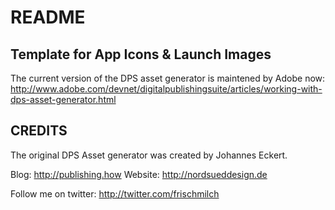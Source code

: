 # README

## Template for App Icons & Launch Images

The current version of the DPS asset generator is maintened by Adobe now: http://www.adobe.com/devnet/digitalpublishingsuite/articles/working-with-dps-asset-generator.html


## CREDITS

The original DPS Asset generator was created by Johannes Eckert.

Blog: http://publishing.how
Website: http://nordsueddesign.de

Follow me on twitter: http://twitter.com/frischmilch